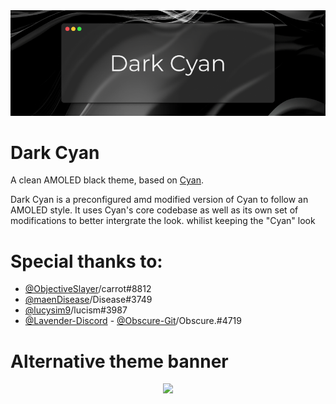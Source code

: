 <div align='center'>
<img src="https://github.com/DaBluLite/Dark-Cyan/blob/master/cyan-addon-banner.png?raw=true"/>
</div>

# Dark Cyan

A clean AMOLED black theme, based on [Cyan](https://betterdiscord.app/theme/Cyan).

Dark Cyan is a preconfigured amd modified version of Cyan to follow an AMOLED style.
It uses Cyan's core codebase as well as its own set of modifications to better intergrate the look. whilist keeping the "Cyan" look

# Special thanks to:
* [@ObjectiveSlayer](https://github.com/ObjectiveSlayer)/carrot#8812
* [@maenDisease](https://github.com/maenDisease)/Disease#3749 
* [@lucysim9](https://github.com/lucysim9)/lucism#3987
* [@Lavender-Discord](https://github.com/Lavender-Discord) - [@Obscure-Git](https://github.com/Obscure-Git)/Obscure.#4719

[comment]: <> (# Screenshots)
[comment]: <> (<div align='center'>)
[comment]: <> (<img src="https://github.com/DaBluLite/Cyan/blob/master/screenshots/cyan-screenshot-1.png?raw=true"/>)
[comment]: <> (</div>)
[comment]: <> (<div align='center'>)
[comment]: <> (<img src="https://github.com/DaBluLite/Cyan/blob/master/screenshots/cyan-screenshot-2.png?raw=true"/>)
[comment]: <> (</div>)

# Alternative theme banner
<div align='center'>
<img src="https://github.com/DaBluLite/Cyan/blob/master/cyan-addon-banner-alt.png?raw=true"/>
</div>
